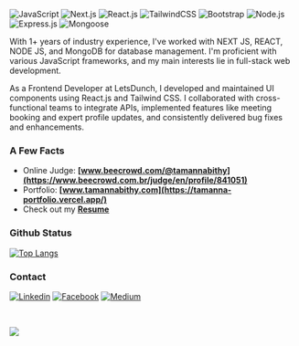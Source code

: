 ![JavaScript](https://img.shields.io/badge/JavaScript-F7DF1E?style=for-the-badge&logo=javascript&logoColor=black)
![Next.js](https://img.shields.io/badge/Next.js-000000?style=for-the-badge&logo=nextdotjs&logoColor=white)
![React.js](https://img.shields.io/badge/React.Js-23272F?logo=react&logoColor=149ECA&style=for-the-badge)
![TailwindCSS](https://img.shields.io/badge/Tailwind_CSS-07B0CE?style=for-the-badge&logo=tailwind-css&logoColor=white)
![Bootstrap](https://img.shields.io/badge/Bootstrap-563D7C?style=for-the-badge&logo=bootstrap&logoColor=white)
![Node.js](https://img.shields.io/badge/Node.js-43853D?style=for-the-badge&logo=node.js&logoColor=white)
![Express.js](https://img.shields.io/badge/Express.js-292929?logo=express&logoColor=white&style=for-the-badge)
![Mongoose](https://img.shields.io/badge/Mongoose-yellowgreen?style=for-the-badge)

With 1+ years of industry experience, I've worked with NEXT JS, REACT, NODE JS, and MongoDB for database management. I'm proficient with various JavaScript frameworks, and my main interests lie in full-stack web development.

As a Frontend Developer at LetsDunch, I developed and maintained UI components using React.js and Tailwind CSS. I collaborated with cross-functional teams to integrate APIs, implemented features like meeting booking and expert profile updates, and consistently delivered bug fixes and enhancements.

### A Few Facts

- Online Judge: **[www.beecrowd.com/@tamannabithy](https://www.beecrowd.com.br/judge/en/profile/841051)**
- Portfolio: **[www.tamannabithy.com](https://tamanna-portfolio.vercel.app/)**
- Check out my **[Resume](https://drive.google.com/file/d/1GUniI5rvLcs6g2Sbc-0Q9FjsIIP-aHIh/view?usp=sharing)**

### Github Status

[![Top Langs](https://github-readme-stats.vercel.app/api/top-langs/?username=tamannaBithy&layout=compact&theme=transparent&bg_color=1c1917&hide_border=true&text_color=ffffff&title_color=ffffff)](https://github.com/tamannaBithy/tamannaBithy)

### Contact

[![Linkedin](https://img.shields.io/badge/LinkedIn-0077B5?style=for-the-badge&logo=linkedin&logoColor=white)](https://www.linkedin.com/in/tamanna-akter)
[![Facebook](https://img.shields.io/badge/Facebook-1877F2?style=for-the-badge&logo=facebook&logoColor=white)](https://www.facebook.com/tamannaBithy14)
[![Medium](https://img.shields.io/badge/Medium-black?style=for-the-badge&logo=medium&logoColor=white)](https://medium.com/@bimurto.bithy14)

<br/>
<!-- GitHub Profile Views Counter -->

![](https://komarev.com/ghpvc/?username=tamannaBithy)
